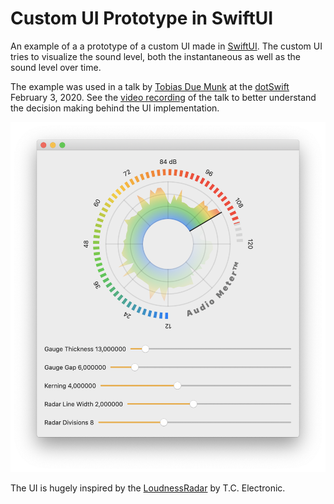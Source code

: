 # Custom UI Prototype in SwiftUI

An example of a a prototype of a custom UI made in [SwiftUI](https://developer.apple.com/xcode/swiftui/). The custom UI tries to visualize the sound level, both the instantaneous as well as the sound level over time.

The example was used in a talk by [Tobias Due Munk](https://twitter.com/tobiasdm) at the [dotSwift](https://www.dotconferences.com/2020/02/tobias-due-munk-prototyping-custom-ui-in-swiftui) February 3, 2020. See the [video recording](https://www.youtube.com/watch?v=1BHHybRnHFE) of the talk to better understand the decision making behind the UI implementation.

![](Demo.png)

The UI is hugely inspired by the [LoudnessRadar](https://www.tcelectronic.com/Categories/Tcelectronic/Computer-Audio/Plug-Ins-%26-Add-On-Licenses/ADOBE-LOUDNESS-RADAR/p/HE005) by T.C. Electronic.